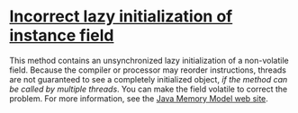 # [Incorrect lazy initialization of instance field](https://spotbugs.readthedocs.io/en/latest/bugDescriptions.html#LI_LAZY_INIT_INSTANCE)

 This method contains an unsynchronized lazy initialization of a non-volatile field.
Because the compiler or processor may reorder instructions,
threads are not guaranteed to see a completely initialized object,
_if the method can be called by multiple threads_.
You can make the field volatile to correct the problem.
For more information, see the
[Java Memory Model web site](http://www.cs.umd.edu/~pugh/java/memoryModel/).